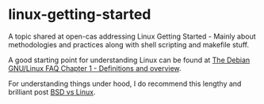 linux-getting-started
=====================

A topic shared at open-cas addressing Linux Getting Started - Mainly about methodologies and practices along with shell scripting and makefile stuff.

A good starting point for understanding Linux can be found at [The Debian GNU/Linux FAQ 
Chapter 1 - Definitions and overview](http://www.debian.org/doc/manuals/debian-faq/ch-basic_defs.en.html).

For understanding things under hood, I do recommend this lengthy and brilliant post [BSD vs Linux](http://www.over-yonder.net/~fullermd/rants/bsd4linux/01).
